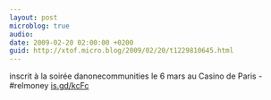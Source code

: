 ```yaml
---
layout: post
microblog: true
audio: 
date: 2009-02-20 02:00:00 +0200
guid: http://xtof.micro.blog/2009/02/20/t1229810645.html
---
```

inscrit à la soirée danonecommunities le 6 mars au Casino de Paris - #relmoney [is.gd/kcFc](http://is.gd/kcFc)
